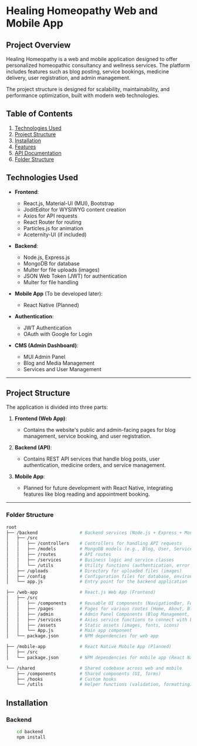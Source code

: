 # Healing Homeopathy Web and Mobile App

## Project Overview

Healing Homeopathy is a web and mobile application designed to offer personalized homeopathic consultancy and wellness services. The platform includes features such as blog posting, service bookings, medicine delivery, user registration, and admin management.

The project structure is designed for scalability, maintainability, and performance optimization, built with modern web technologies.

## Table of Contents

1. [Technologies Used](#technologies-used)
2. [Project Structure](#project-structure)
3. [Installation](#installation)
4. [Features](#features)
5. [API Documentation](#api-documentation)
6. [Folder Structure](#folder-structure)

## Technologies Used

- **Frontend**: 
  - React.js, Material-UI (MUI), Bootstrap
  - JoditEditor for WYSIWYG content creation
  - Axios for API requests
  - React Router for routing
  - Particles.js for animation
  - Aceternity-UI (if included)
  
- **Backend**: 
  - Node.js, Express.js
  - MongoDB for database
  - Multer for file uploads (images)
  - JSON Web Token (JWT) for authentication
  - Multer for file handling

- **Mobile App** (To be developed later):
  - React Native (Planned)

- **Authentication**: 
  - JWT Authentication
  - OAuth with Google for Login

- **CMS (Admin Dashboard)**:
  - MUI Admin Panel
  - Blog and Media Management
  - Services and User Management

---

## Project Structure

The application is divided into three parts:

1. **Frontend (Web App)**: 
   - Contains the website's public and admin-facing pages for blog management, service booking, and user registration.
  
2. **Backend (API)**: 
   - Contains REST API services that handle blog posts, user authentication, medicine orders, and service management.

3. **Mobile App**: 
   - Planned for future development with React Native, integrating features like blog reading and appointment booking.

---

### Folder Structure

```bash
root
├── /backend                # Backend services (Node.js + Express + MongoDB)
│   ├── /src
│   │   ├── /controllers    # Controllers for handling API requests
│   │   ├── /models         # MongoDB models (e.g., Blog, User, Service)
│   │   ├── /routes         # API routes
│   │   ├── /services       # Business logic and service classes
│   │   └── /utils          # Utility functions (authentication, error handling)
│   ├── /uploads            # Directory for uploaded files (images)
│   ├── /config             # Configuration files for database, environment, etc.
│   └── app.js              # Entry point for the backend application

├── /web-app                # React.js Web App (Frontend)
│   ├── /src
│   │   ├── /components     # Reusable UI components (NavigationBar, Footer, Blog)
│   │   ├── /pages          # Pages for various routes (Home, About, Blog, Services)
│   │   ├── /admin          # Admin Panel Components (Blog Management, Dashboard)
│   │   ├── /services       # Axios service functions to connect with backend
│   │   ├── /assets         # Static assets (images, fonts, icons)
│   │   └── App.js          # Main app component
│   └── package.json        # NPM dependencies for web app

├── /mobile-app             # React Native Mobile App (Planned)
│   ├── /src
│   └── package.json        # NPM dependencies for mobile app (React Native)

└── /shared                 # Shared codebase across web and mobile
    ├── /components         # Shared components (UI, forms)
    ├── /hooks              # Custom hooks
    └── /utils              # Helper functions (validation, formatting)

```

## Installation

### Backend

```bash
    cd backend
    npm install
